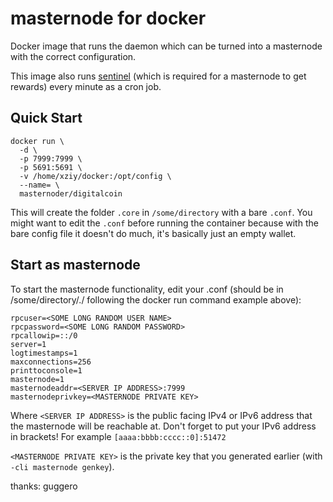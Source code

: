  masternode for docker
===================

Docker image that runs the  daemon which can be turned into a masternode with the correct configuration.

This image also runs [sentinel](https://github.com//sentinel) (which is required for a masternode to get rewards) every minute as a cron job.



Quick Start
-----------

```
docker run \
  -d \
  -p 7999:7999 \
  -p 5691:5691 \
  -v /home/xziy/docker:/opt/config \
  --name= \
  masternoder/digitalcoin
```

This will create the folder `.core` in `/some/directory` with a bare `.conf`. You might want to edit the `.conf` before running the container because with the bare config file it doesn't do much, it's basically just an empty wallet.

Start as masternode
------------

To start the masternode functionality, edit your .conf (should be in /some/directory/./ following the docker run command example above):

```
rpcuser=<SOME LONG RANDOM USER NAME>
rpcpassword=<SOME LONG RANDOM PASSWORD>
rpcallowip=::/0
server=1
logtimestamps=1
maxconnections=256
printtoconsole=1
masternode=1
masternodeaddr=<SERVER IP ADDRESS>:7999
masternodeprivkey=<MASTERNODE PRIVATE KEY>
```

Where `<SERVER IP ADDRESS>` is the public facing IPv4 or IPv6 address that the masternode will be reachable at.
Don't forget to put your IPv6 address in brackets! For example `[aaaa:bbbb:cccc::0]:51472`

`<MASTERNODE PRIVATE KEY>` is the private key that you generated earlier (with `-cli masternode genkey`).

thanks: guggero